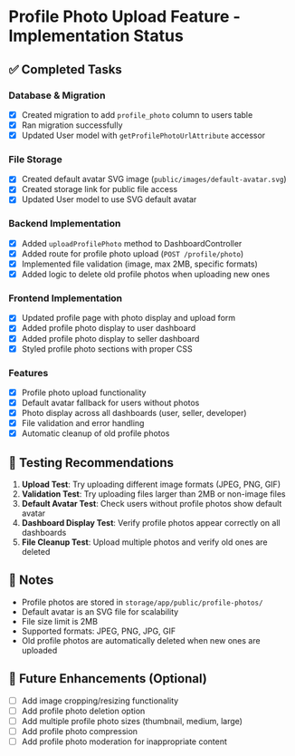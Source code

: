 # Profile Photo Upload Feature - Implementation Status

## ✅ Completed Tasks

### Database & Migration

-   [x] Created migration to add `profile_photo` column to users table
-   [x] Ran migration successfully
-   [x] Updated User model with `getProfilePhotoUrlAttribute` accessor

### File Storage

-   [x] Created default avatar SVG image (`public/images/default-avatar.svg`)
-   [x] Created storage link for public file access
-   [x] Updated User model to use SVG default avatar

### Backend Implementation

-   [x] Added `uploadProfilePhoto` method to DashboardController
-   [x] Added route for profile photo upload (`POST /profile/photo`)
-   [x] Implemented file validation (image, max 2MB, specific formats)
-   [x] Added logic to delete old profile photos when uploading new ones

### Frontend Implementation

-   [x] Updated profile page with photo display and upload form
-   [x] Added profile photo display to user dashboard
-   [x] Added profile photo display to seller dashboard
-   [x] Styled profile photo sections with proper CSS

### Features

-   [x] Profile photo upload functionality
-   [x] Default avatar fallback for users without photos
-   [x] Photo display across all dashboards (user, seller, developer)
-   [x] File validation and error handling
-   [x] Automatic cleanup of old profile photos

## 🧪 Testing Recommendations

1. **Upload Test**: Try uploading different image formats (JPEG, PNG, GIF)
2. **Validation Test**: Try uploading files larger than 2MB or non-image files
3. **Default Avatar Test**: Check users without profile photos show default avatar
4. **Dashboard Display Test**: Verify profile photos appear correctly on all dashboards
5. **File Cleanup Test**: Upload multiple photos and verify old ones are deleted

## 📝 Notes

-   Profile photos are stored in `storage/app/public/profile-photos/`
-   Default avatar is an SVG file for scalability
-   File size limit is 2MB
-   Supported formats: JPEG, PNG, JPG, GIF
-   Old profile photos are automatically deleted when new ones are uploaded

## 🔄 Future Enhancements (Optional)

-   [ ] Add image cropping/resizing functionality
-   [ ] Add profile photo deletion option
-   [ ] Add multiple profile photo sizes (thumbnail, medium, large)
-   [ ] Add profile photo compression
-   [ ] Add profile photo moderation for inappropriate content
